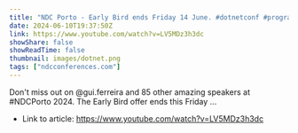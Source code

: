 ```yaml
---
title: "NDC Porto - Early Bird ends Friday 14 June. #dotnetconf #programming #developer #shorts"
date: 2024-06-10T19:37:50Z
link: https://www.youtube.com/watch?v=LV5MDz3h3dc
showShare: false
showReadTime: false
thumbnail: images/dotnet.png
tags: ["ndcconferences.com"]
---
```

Don't miss out on @gui.ferreira and 85 other amazing speakers at #NDCPorto 2024. The Early Bird offer ends this Friday ...

- Link to article: https://www.youtube.com/watch?v=LV5MDz3h3dc